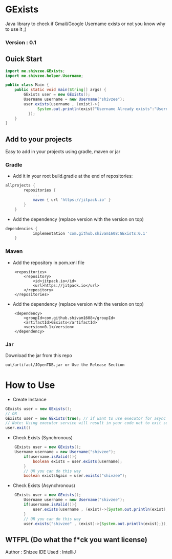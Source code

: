 # GExists
Java library to check if Gmail/Google Username exists or not you know why to use it ;)

### Version : 0.1

## Ouick Start
```java
import me.shivzee.GExists;
import me.shivzee.helper.Username;

public class Main {
    public static void main(String[] args) {
        GExists user = new GExists();
        Username username = new Username("shivzee");
        user.exists(username , (exist)->{
              System.out.println(exist?"Username Already exists":"Username not available");
          });
    }
}

```

## Add to your projects
Easy to add in your projects using gradle, maven or jar

### Gradle
- Add it in your root build.gradle at the end of repositories:
```gradle
allprojects {
		repositories {
			...
			maven { url 'https://jitpack.io' }
		}
	}
```
- Add the dependency (replace version with the version on top)
```gradle
dependencies {
	        implementation 'com.github.shivam1608:GExists:0.1'
	}
```

### Maven
- Add the repository in pom.xml file
```maven
	<repositories>
		<repository>
		    <id>jitpack.io</id>
		    <url>https://jitpack.io</url>
		</repository>
	</repositories>

```
- Add the dependency (replace version with the version on top)
```maven 
	<dependency>
	    <groupId>com.github.shivam1608</groupId>
	    <artifactId>GExists</artifactId>
	    <version>0.1</version>
	</dependency>

```

### Jar 
Download the jar from this repo 
```
out/artifact/JOpenTDB.jar or Use the Release Section
```
# How to Use
- Create Instance
```java
GExists user = new GExists();
// OR
GExists user = new GExists(true); // if want to use executor for async task
// Note: Using executor service will result in your code not to exit so to exit the code and stop executor use
user.exit()
```

- Check Exists (Synchronous)
```java
	GExists user = new GExists();
 	Username username = new Username("shivzee");
        if(username.isValid()){
            boolean exists = user.exists(username);   
        }
        // OR you can do this way
        boolean existsAgain = user.exists("shivzee");

```
- Check Exists (Asynchronous)
```java
	GExists user = new GExists();
        Username username = new Username("shivzee");
        if(username.isValid()){
            user.exists(username , (exist)->{System.out.println(exist);});   
        }
        // OR you can do this way
        user.exists("shivzee" , (exist)->{System.out.println(exist);});;

```

## WTFPL (Do what the f*ck you want license)
Author : Shizee
IDE Used : IntelliJ
